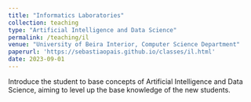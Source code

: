 ```yaml
---
title: "Informatics Laboratories"
collection: teaching
type: "Artificial Intelligence and Data Science"
permalink: /teaching/il
venue: "University of Beira Interior, Computer Science Department"
paperurl: 'https://sebastiaopais.github.io/classes/il.html'
date: 2023-09-01
---
```


Introduce the student to base concepts of Artificial Intelligence and Data Science, aiming to level up the base knowledge of the new students.